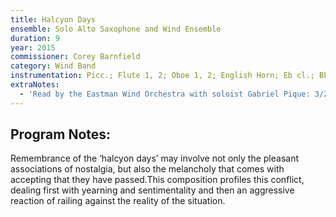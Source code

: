 ```yaml
---
title: Halcyon Days
ensemble: Solo Alto Saxophone and Wind Ensemble
duration: 9
year: 2015
commissioner: Corey Barnfield
category: Wind Band
instrumentation: Picc.; Flute 1, 2; Oboe 1, 2; English Horn; Eb cl.; Bb Cl. 1, 2, 3; Bs. Cl.; Sop. Sax.; Alto Sax.; Ten. Sax.; Bari. Sax.; Bassoon 1, 2; Contra; Bb Trumpet 1, 2, 3; F Horn 1, 2, 3, 4; Trombone 1, 2; Bass Tbn.; Euph.; Tuba; Timp.; Perc. 1, 2, 3, 4; piano; string bass
extraNotes:
  - 'Read by the Eastman Wind Orchestra with soloist Gabriel Pique: 3/23/16'
---
```


## Program Notes:

Remembrance of the ‘halcyon days’ may involve not only the pleasant associations of nostalgia, but also the melancholy that comes with accepting that they have passed.This composition profiles this conflict, dealing first with yearning and sentimentality and then an aggressive reaction of railing against the reality of the situation.
